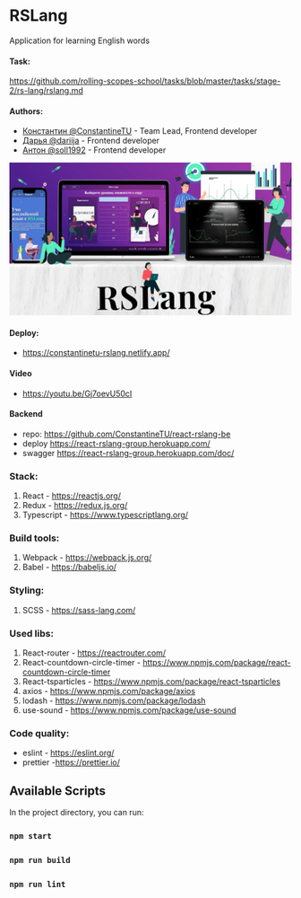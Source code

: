 # RSLang

Application for learning English words

#### Task: 
https://github.com/rolling-scopes-school/tasks/blob/master/tasks/stage-2/rs-lang/rslang.md

#### Authors:
- [Константин @ConstantineTU](https://github.com/ConstantinPR0) - Team Lead, Frontend developer
- [Дарья @dariija](https://github.com/dariija) - Frontend developer
- [Антон @soll1992](https://github.com/soll1992) - Frontend developer

![](https://raw.githubusercontent.com/ConstantineTU/Portfolio/main/RSLang3.webp)
#### Deploy: 
- https://constantinetu-rslang.netlify.app/

#### Video
- https://youtu.be/Gj7oevU50cI 

#### Backend 
- repo: https://github.com/ConstantineTU/react-rslang-be
- deploy https://react-rslang-group.herokuapp.com/
- swagger https://react-rslang-group.herokuapp.com/doc/

### Stack:  
1. React - https://reactjs.org/  
2. Redux - https://redux.js.org/  
3. Typescript - https://www.typescriptlang.org/

### Build tools:  
1. Webpack - https://webpack.js.org/
2. Babel - https://babeljs.io/

### Styling:  
1. SCSS - https://sass-lang.com/

### Used libs:  
1. React-router - https://reactrouter.com/  
2. React-countdown-circle-timer - https://www.npmjs.com/package/react-countdown-circle-timer
3. React-tsparticles - https://www.npmjs.com/package/react-tsparticles
4. axios - https://www.npmjs.com/package/axios
5. lodash - https://www.npmjs.com/package/lodash
6. use-sound - https://www.npmjs.com/package/use-sound

### Code quality:
- eslint - https://eslint.org/
- prettier -https://prettier.io/

## Available Scripts

In the project directory, you can run:

### `npm start`

### `npm run build`

### `npm run lint`
